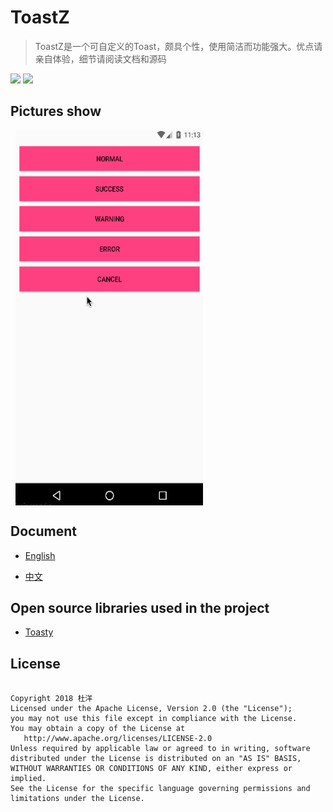 # ToastZ

>ToastZ是一个可自定义的Toast，颇具个性，使用简洁而功能强大。优点请亲自体验，细节请阅读文档和源码

[![](https://jitpack.io/v/duyangs/ToastZ.svg)](https://jitpack.io/#duyangs/ToastZ)
[![](https://img.shields.io/badge/About%20Me-%E6%9D%9C%E6%B4%8B-lightgrey.svg)](https://www.ximimax.cn/)

<h2>Pictures show</h2>
<div >   

<img src="image/ToastZ.gif" width = "300" height = "600" alt="ToastUtil" align=center />

</div>

<h2>Document</h2>

- [English](https://github.com/duyangs/ToastZ/wiki/English-document)

- [中文](https://github.com/duyangs/ToastZ/wiki/%E4%B8%AD%E6%96%87%E6%96%87%E6%A1%A3)

<h2>Open source libraries used in the project</h2>

- [Toasty](https://github.com/GrenderG/Toasty)

<h2>License</h2>
<pre><code>
Copyright 2018 杜洋
Licensed under the Apache License, Version 2.0 (the "License");
you may not use this file except in compliance with the License.
You may obtain a copy of the License at
   http://www.apache.org/licenses/LICENSE-2.0
Unless required by applicable law or agreed to in writing, software
distributed under the License is distributed on an "AS IS" BASIS,
WITHOUT WARRANTIES OR CONDITIONS OF ANY KIND, either express or implied.
See the License for the specific language governing permissions and
limitations under the License.
<pre><code>